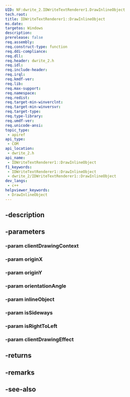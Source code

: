 ```yaml
---
UID: NF:dwrite_2.IDWriteTextRenderer1.DrawInlineObject
tech.root: 
title: IDWriteTextRenderer1::DrawInlineObject
ms.date: 
targetos: Windows
description: 
prerelease: false
req.assembly: 
req.construct-type: function
req.ddi-compliance: 
req.dll: 
req.header: dwrite_2.h
req.idl: 
req.include-header: 
req.irql: 
req.kmdf-ver: 
req.lib: 
req.max-support: 
req.namespace: 
req.redist: 
req.target-min-winverclnt: 
req.target-min-winversvr: 
req.target-type: 
req.type-library: 
req.umdf-ver: 
req.unicode-ansi: 
topic_type:
 - apiref
api_type:
 - COM
api_location:
 - dwrite_2.h
api_name:
 - IDWriteTextRenderer1::DrawInlineObject
f1_keywords:
 - IDWriteTextRenderer1::DrawInlineObject
 - dwrite_2/IDWriteTextRenderer1::DrawInlineObject
dev_langs:
 - c++
helpviewer_keywords:
 - DrawInlineObject
---
```


## -description

## -parameters

### -param clientDrawingContext

### -param originX

### -param originY

### -param orientationAngle

### -param inlineObject

### -param isSideways

### -param isRightToLeft

### -param clientDrawingEffect

## -returns

## -remarks

## -see-also

